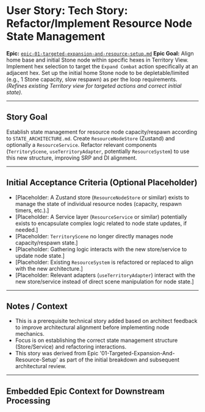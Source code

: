 # User Story: Tech Story: Refactor/Implement Resource Node State Management

**Epic:** [`epic-01-targeted-expansion-and-resource-setup.md`](./epic-01-targeted-expansion-and-resource-setup.md)
**Epic Goal:** Align home base and initial Stone node within specific hexes in Territory View. Implement hex selection to target the `Expand Combat` action specifically at an adjacent hex. Set up the initial home Stone node to be depletable/limited (e.g., 1 Stone capacity, slow respawn) as per the loop requirements. *(Refines existing Territory view for targeted actions and correct initial state).*

---

## Story Goal

Establish state management for resource node capacity/respawn according to `STATE_ARCHITECTURE.md`. Create `ResourceNodeStore` (Zustand) and optionally a `ResourceService`. Refactor relevant components (`TerritoryScene`, `useTerritoryAdapter`, potentially `ResourceSystem`) to use this new structure, improving SRP and DI alignment.

---

## Initial Acceptance Criteria (Optional Placeholder)

*   [Placeholder: A Zustand store (`ResourceNodeStore` or similar) exists to manage the state of individual resource nodes (capacity, respawn timers, etc.).]
*   [Placeholder: A Service layer (`ResourceService` or similar) potentially exists to encapsulate complex logic related to node state updates, if needed.]
*   [Placeholder: `TerritoryScene` no longer directly manages node capacity/respawn state.]
*   [Placeholder: Gathering logic interacts with the new store/service to update node state.]
*   [Placeholder: Existing `ResourceSystem` is refactored or replaced to align with the new architecture.]
*   [Placeholder: Relevant adapters (`useTerritoryAdapter`) interact with the new store/service instead of direct scene manipulation for node state.]

---

## Notes / Context

*   This is a prerequisite technical story added based on architect feedback to improve architectural alignment before implementing node mechanics.
*   Focus is on establishing the correct state management structure (Store/Service) and refactoring interactions.
*   This story was derived from Epic '01-Targeted-Expansion-And-Resource-Setup' as part of the initial breakdown and subsequent architectural review.

---

## Embedded Epic Context for Downstream Processing

<!-- ROO CONTEXT - DO NOT MODIFY MANUALLY -->
<!--
Epic Path: ./epic-01-targeted-expansion-and-resource-setup.md
Epic Title: 01-Targeted-Expansion-And-Resource-Setup
Epic Goal Summary: Align home base and initial Stone node within specific hexes in Territory View. Implement hex selection to target the Expand Combat action specifically at an adjacent hex. Set up the initial home Stone node to be depletable/limited (e.g., 1 Stone capacity, slow respawn) as per the loop requirements. (Refines existing Territory view for targeted actions and correct initial state).
Project Context (if available in Epic):
  Project Title: project-01-establish-core-feedback-loop
  Project Goal: Implement the minimum viable gameplay loop connecting the core views: Gather Stone in Territory View, initiate Expand Combat, earn persistent Coins from Combat success (e.g., clearing Wave 1), spend Coins in a minimal Management View to unlock basic Stone-to-Pebble crafting, use crafted Pebbles to conquer the first Hex (e.g., clear Wave 1), and have the conquered Hex reveal a better/new Stone node.
-->